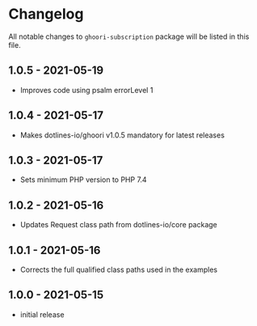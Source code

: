 # Changelog

All notable changes to `ghoori-subscription` package will be listed in this file.

## 1.0.5 - 2021-05-19

- Improves code using psalm errorLevel 1

## 1.0.4 - 2021-05-17

- Makes dotlines-io/ghoori v1.0.5 mandatory for latest releases

## 1.0.3 - 2021-05-17

- Sets minimum PHP version to PHP 7.4

## 1.0.2 - 2021-05-16

- Updates Request class path from dotlines-io/core package

## 1.0.1 - 2021-05-16

- Corrects the full qualified class paths used in the examples

## 1.0.0 - 2021-05-15

- initial release
